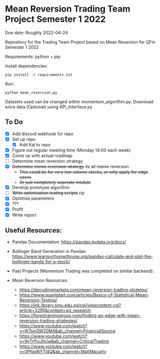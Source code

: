 # Mean Reversion Trading Team Project Semester 1 2022

Due date: Roughly 2022-04-24

Repository for the Trading Team Project based on Mean Reversion for QFin Semester 1 2022

Requirements: python + pip 

Install dependencies:

`pip install -r requirements.txt`

Run:

`python mean_reversion.py`

Datasets used can be changed within momentum_algorithm.py.
Download extra data (Optional) using API_Interface.py


## To Do
 - [x] Add discord webhook for repo
 - [x] Set up repo
   - [x] Add Kai to repo
 - [x] Figure out regular meeting time (Monday 14:00 each week)
 - [x] Come up with actual roadmap
 - [ ] Determine mean reversion strategy
 - [x] ~~Determine meme reversion strategy~~ its all meme reversion
   - ~~This could be for very low volume stocks, or only apply for edge cases~~
   - ~~Or just completely seperate module~~
 - [x] Develop prototype algorithm
 - [ ] ~~Write optimisation testing scripts~~ rip
 - [x] Optimise parameters
 - [x] ???
 - [x] Profit
 - [x] Write report

## Useful Resources:

- Pandas Documentation: https://pandas.pydata.org/docs/
- Bollinger Band Generation in Pandas: https://www.learnpythonwithrune.org/pandas-calculate-and-plot-the-bollinger-bands-for-a-stock/
- Past Projects (Momentum Trading was completed on similar backend): 

- Mean Reversion Resources:
  - https://decodingmarkets.com/mean-reversion-trading-strategy/
  - https://www.quantstart.com/articles/Basics-of-Statistical-Mean-Reversion-Testing/
  - https://ink.library.smu.edu.sg/cgi/viewcontent.cgi?article=3295&context=sis_research
  - https://forextraininggroup.com/finding-an-edge-with-mean-reversion-trading-strategies/
  - https://www.youtube.com/watch?v=IK7pnQW20M4&ab_channel=FinancialSource
  - https://www.youtube.com/watch?v=9yTrfhvJhUw&ab_channel=CriticalTrading
  - https://www.youtube.com/watch?v=0PfgqNYTl4Q&ab_channel=MattMacarty
  